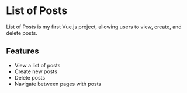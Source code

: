#  List of Posts

List of Posts is my first Vue.js project, allowing users to view, create, and delete posts.

## Features
- View a list of posts
- Create new posts
- Delete posts
- Navigate between pages with posts


